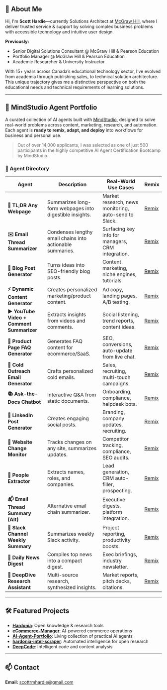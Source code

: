 ## 👤 About Me

Hi, I'm **Scott Hardie**—currently Solutions Architect at [McGraw Hill](https://www.mheducation.com/), where I deliver trusted service & support by solving complex business problems with accessible technology and intuitive user design.

**Previously:**  
- Senior Digital Solutions Consultant @ McGraw Hill & Pearson Education  
- Portfolio Manager @ McGraw Hill & Pearson Education  
- Academic Researcher & University Instructor

With 15+ years across Canada’s educational technology sector, I’ve evolved from academia through publishing sales, to technical solution architecture. This unique trajectory gives me a distinctive perspective on both the educational needs and technical requirements of learning solutions.

---

## 🧠 MindStudio Agent Portfolio

A curated collection of AI agents built with [MindStudio](https://app.mindstudio.ai), designed to solve real-world problems across content, marketing, research, and automation.  
Each agent is **ready to remix, adapt, and deploy** into workflows for business and personal use.

> Out of over 14,000 applicants, I was selected as one of just 500 participants in the highly competitive AI Agent Certification Bootcamp by MindStudio.

### 📌 Agent Directory

| Agent | Description | Real-World Use Cases | Remix |
|-------|-------------|----------------------|-------|
| **📄 TL;DR Any Webpage** | Summarizes long-form webpages into digestible insights. | Market research, news monitoring, auto-send to Slack. | [Remix](https://app.mindstudio.ai/agents/tldr-any-webpage-c453417c/remix) |
| **✉️ Email Thread Summarizer** | Condenses lengthy email chains into actionable summaries. | Surfacing key info for managers, CRM integration. | [Remix](https://app.mindstudio.ai/agents/email-thread-summarizer-1dd44af0/remix) |
| **📝 Blog Post Generator** | Turns ideas into SEO-friendly blog posts. | Content marketing, niche engines, tutorials. | [Remix](https://app.mindstudio.ai/agents/blog-post-generator-01dba53f/remix) |
| **⚡ Dynamic Content Generator** | Creates personalized marketing/product content. | Ad copy, landing pages, A/B testing. | [Remix](https://app.mindstudio.ai/agents/dynamic-content-generator-beff9564/remix) |
| **▶️ YouTube Video + Comment Summarizer** | Extracts insights from videos and comments. | Social listening, trend reports, content ideas. | [Remix](https://app.mindstudio.ai/agents/summarize-youtube-video--comments-05bce158/remix) |
| **🛒 Product Page FAQ Generator** | Generates FAQ content for ecommerce/SaaS. | SEO, conversions, auto-update from live chat. | [Remix](https://app.mindstudio.ai/agents/homeproduct-page-faq-generator-332574d6/remix) |
| **🎯 Cold Outreach Email Generator** | Crafts personalized cold emails. | Sales, recruiting, multi-touch campaigns. | [Remix](https://app.mindstudio.ai/agents/personalized-cold-outreach-email-generator-08133ec1/remix) |
| **📚 Ask-the-Docs Chatbot** | Interactive Q&A from static documents. | Onboarding, compliance, helpdesk bots. | [Remix](https://app.mindstudio.ai/agents/-ask-the-docs-chat-bot-949335e6/remix) |
| **💼 LinkedIn Post Generator** | Creates engaging social posts. | Branding, company updates, recruiting. | [Remix](https://app.mindstudio.ai/agents/linkedin-post-generator-8127b943/remix) |
| **👀 Website Change Monitor** | Tracks changes on any site, summarizes updates. | Competitor tracking, compliance, SEO audits. | [Remix](https://app.mindstudio.ai/agents/monitor-website-changes-20d90620/remix) |
| **🧑 People Extractor** | Extracts names, roles, and companies. | Lead generation, CRM auto-filler, prospecting. | [Remix](https://app.mindstudio.ai/agents/people-extractor-5b1e412c/remix) |
| **📬 Email Thread Summary (Alt)** | Alternative email chain summarizer. | Executive digests, platform integration. | [Remix](https://app.mindstudio.ai/agents/email-thread-summary-4f79dd2f/remix) |
| **💬 Slack Channel Weekly Summary** | Summarizes weekly Slack activity. | Project reporting, productivity boosts. | [Remix](https://app.mindstudio.ai/agents/slack-channel-weekly-summary-60cfed50/remix) |
| **📰 Daily News Digest** | Compiles top news into a compact digest. | Exec briefings, industry newsletter. | [Remix](https://app.mindstudio.ai/agents/daily-news-digest-7f035726/remix) |
| **🔎 DeepDive Research Assistant** | Multi-source research, synthesized insights. | Market reports, pitch decks, citations. | [Remix](https://app.mindstudio.ai/agents/deepdive-research-assistant-74923e22/remix) |

---

## 🛠️ Featured Projects

- [**Hardonia**](https://github.com/shardie-github/hardonia): Open knowledge & research tools  
- [**eCommerce-Manager**](https://github.com/shardie-github/eCommerce-Manager): AI-powered commerce operations  
- [**AI-Agent-Portfolio**](https://github.com/shardie-github/AI-Agent-Portfolio): Living collection of practical AI agents  
- [**hardonia-intel-scraper**](https://github.com/shardie-github/hardonia-intel-scraper): Automated intelligence for open research  
- [**DeepCode**](https://github.com/shardie-github/DeepCode): Intelligent code and content analysis

---

## 📫 Contact

**Email:** scottrmhardie@gmail.com



